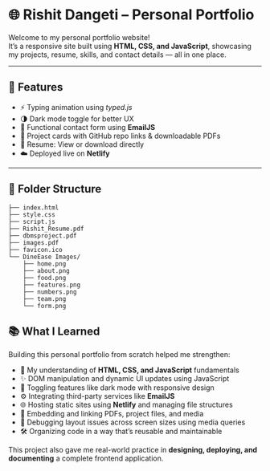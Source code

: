 # 🌐 Rishit Dangeti – Personal Portfolio

Welcome to my personal portfolio website!  
It’s a responsive site built using **HTML, CSS, and JavaScript**, showcasing my projects, resume, skills, and contact details — all in one place.

---

## 🚀 Features

- ⚡ Typing animation using *typed.js*
- 🌗 Dark mode toggle for better UX
- 📩 Functional contact form using **EmailJS**
- 🧠 Project cards with GitHub repo links & downloadable PDFs
- 📄 Resume: View or download directly
- ☁️ Deployed live on **Netlify**

---

## 📁 Folder Structure
```
├── index.html
├── style.css
├── script.js
├── Rishit_Resume.pdf
├── dbmsproject.pdf
├── images.pdf
├── favicon.ico
└── DineEase Images/
    ├── home.png
    ├── about.png
    ├── food.png
    ├── features.png
    ├── numbers.png
    ├── team.png
    └── form.png
```
## 📚 What I Learned

Building this personal portfolio from scratch helped me strengthen:

- 🧠 My understanding of **HTML, CSS, and JavaScript** fundamentals  
- ✨ DOM manipulation and dynamic UI updates using JavaScript  
- 🌙 Toggling features like dark mode with responsive design  
- ⚙️ Integrating third-party services like **EmailJS**  
- 🌐 Hosting static sites using **Netlify** and managing file structures  
- 📄 Embedding and linking PDFs, project files, and media  
- 🧩 Debugging layout issues across screen sizes using media queries  
- 🛠️ Organizing code in a way that’s reusable and maintainable  

This project also gave me real-world practice in **designing, deploying, and documenting** a complete frontend application.

